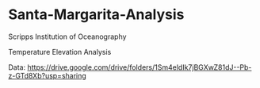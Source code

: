 # Santa-Margarita-Analysis
Scripps Institution of Oceanography

Temperature Elevation Analysis

Data: https://drive.google.com/drive/folders/1Sm4eldIk7jBGXwZ81dJ--Pb-z-GTd8Xb?usp=sharing
